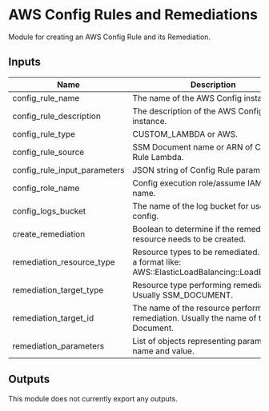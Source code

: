# AWS Config Rules and Remediations

Module for creating an AWS Config Rule and its Remediation.

## Inputs

| Name | Description | Type | Default | Required |
|------|-------------|------|---------|:--------:|
| config_rule_name | The name of the AWS Config instance. | string | | Yes |
| config_rule_description | The description of the AWS Config instance. | string | | Yes|
| config_rule_type | CUSTOM_LAMBDA or AWS. | string | AWS | No|
| config_rule_source | SSM Document name or ARN of Custom Rule Lambda. | string | | Yes |
| config_rule_input_parameters | JSON string of Config Rule parameters. | string | null | No |
| config_role_name | Config execution role/assume IAM role name. | string | | Yes |
| config_logs_bucket | The name of the log bucket for use with config. | string | "" | No |
| create_remediation | Boolean to determine if the remediation resource needs to be created. | Boolean | false | No |
| remediation_resource_type | Resource types to be remediated. Follows a format like: AWS::ElasticLoadBalancing::LoadBalancer. | string | null | No|
| remediation_target_type | Resource type performing remediation. Usually SSM_DOCUMENT. | string | SSM_DOCUMENT | No |
| remediation_target_id | The name of the resource performing remediation. Usually the name of the SSM Document. | string | "" | No |
| remediation_parameters | List of objects representing parameter name and value. | list(object) | [] | No |

## Outputs

This module does not currently export any outputs.
